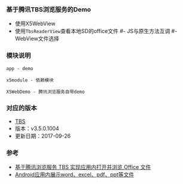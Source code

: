 ### 基于腾讯TBS浏览服务的Demo
- 使用X5WebView
- 使用`TbsReaderView`查看本地SD的office文件
#- JS与原生方法互调
#- WebView文件选择

### 模块说明
`app - demo`

`x5module - 依赖模块`

`X5WebDemo - 腾讯浏览服务自带demo`

### 对应的版本
- [TBS](https://x5.tencent.com/tbs/#)
- 版本：v3.5.0.1004
- 更新日期：2017-09-26

### 参考
- [基于腾讯浏览服务 TBS 实现应用内打开并浏览 Office 文件](http://yifeng.studio/2017/10/21/android-open-office-files-with-tbs-within-app/?utm_source=tuicool&utm_medium=referral)
- [Android应用内展示word、excel、pdf、ppt等文件](http://www.jianshu.com/p/3f57d640b24d)